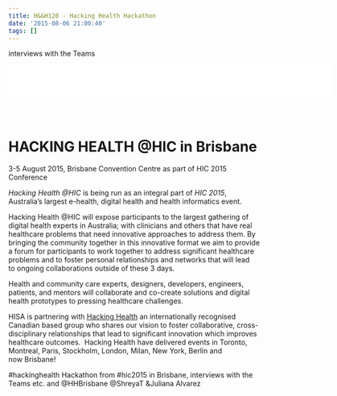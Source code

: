 ```yaml
---
title: H&&H120 - Hacking Health Hackathon
date: '2015-08-06 21:00:40'
tags: []
---
```


interviews with the Teams

<!--more-->
<iframe style="border: none" src="//html5-player.libsyn.com/embed/episode/id/3719314/height/75/width/640/theme/standard/direction/no/autoplay/no/autonext/no/thumbnail/no/preload/no/no_addthis/no/" height="75" width="640" scrolling="no"  allowfullscreen webkitallowfullscreen mozallowfullscreen oallowfullscreen msallowfullscreen></iframe>

&nbsp;
<h1 align="left">HACKING HEALTH @HIC in Brisbane</h1>
3-5 August 2015, Brisbane Convention Centre as part of HIC 2015 Conference

<em>Hacking Health @HIC</em> is being run as an integral part of <em>HIC 2015</em>, Australia’s largest e-health, digital health and health informatics event.

Hacking Health @HIC will expose participants to the largest gathering of digital health experts in Australia; with clinicians and others that have real healthcare problems that need innovative approaches to address them. By bringing the community together in this innovative format we aim to provide a forum for participants to work together to address significant healthcare problems and to foster personal relationships and networks that will lead to ongoing collaborations outside of these 3 days.

Health and community care experts, designers, developers, engineers, patients, and mentors will collaborate and co-create solutions and digital health prototypes to pressing healthcare challenges.

HISA is partnering with <a href="http://www.hackinghealth.ca/" target="blank">Hacking Health</a> an internationally recognised Canadian based group who shares our vision to foster collaborative, cross-disciplinary relationships that lead to significant innovation which improves healthcare outcomes.  Hacking Health have delivered events in Toronto, Montreal, Paris, Stockholm, London, Milan, New York, Berlin and now Brisbane!

#hackinghealth Hackathon from #hic2015 in Brisbane, interviews with the Teams etc. and @HHBrisbane  @ShreyaT &Juliana Alvarez 
